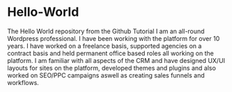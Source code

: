 # Hello-World
The Hello World repository from the Github Tutorial
I am an all-round Wordpress professional. I have been working with the platform for over 10 years. I have worked on a freelance basis, supported agencies on a contract basis and held permanent office based roles all working on the platform. I am familiar with all aspects of the CRM and have designed UX/UI layouts for sites on the platform, developed themes and plugins and also worked on SEO/PPC campaigns aswell as creating sales funnels and workflows. 
